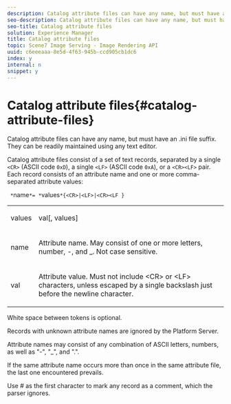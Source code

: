 ```yaml
---
description: Catalog attribute files can have any name, but must have an .ini file suffix. They can be readily maintained using any text editor.
seo-description: Catalog attribute files can have any name, but must have an .ini file suffix. They can be readily maintained using any text editor.
seo-title: Catalog attribute files
solution: Experience Manager
title: Catalog attribute files
topic: Scene7 Image Serving - Image Rendering API
uuid: c6eeeaaa-8e5d-4f63-945b-ccd905cb1dc6
index: y
internal: n
snippet: y
---
```


# Catalog attribute files{#catalog-attribute-files}

Catalog attribute files can have any name, but must have an .ini file suffix. They can be readily maintained using any text editor.

Catalog attribute files consist of a set of text records, separated by a single `<CR>` (ASCII code `0xD`), a single `<LF>` (ASCII code `0xA`), or a `<CR><LF>` pair. Each record consists of an attribute name and one or more comma-separated attribute values:

` *`name`*= *`values`*{<CR>|<LF>|<CR><LF }`

<table id="simpletable_0F879121670046AE9414298725961303"> 
 <tr class="strow"> 
  <td class="stentry"> <p><span class="varname"> values</span> </p> </td> 
  <td class="stentry"> <p><span class="codeph"> <span class="varname"> val</span>[,<span class="varname"> values</span>]</span> </p> </td> 
 </tr> 
 <tr class="strow"> 
  <td class="stentry"> <p><span class="varname"> name</span> </p> </td> 
  <td class="stentry"> <p>Attribute name. May consist of one or more letters, number, -, and _. Not case sensitive. </p></td> 
 </tr> 
 <tr class="strow"> 
  <td class="stentry"> <p><span class="varname"> val</span> </p></td> 
  <td class="stentry"> <p>Attribute value. Must not include <span class="codeph"> &lt;CR&gt;</span> or <span class="codeph"> &lt;LF&gt;</span> characters, unless escaped by a single backslash just before the newline character. </p></td> 
 </tr> 
</table>

White space between tokens is optional.

Records with unknown attribute names are ignored by the Platform Server.

Attribute names may consist of any combination of ASCII letters, numbers, as well as "-", "_", and ".".

If the same attribute name occurs more than once in the same attribute file, the last one encountered prevails.

Use # as the first character to mark any record as a comment, which the parser ignores. 
